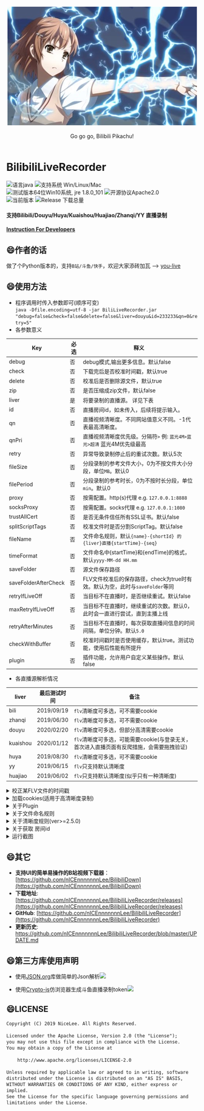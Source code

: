 <p align = "center">
<img alt="你指尖跃动的电光,是我此生不变的信仰" src="/release/preview/bilibili.jpg">
<br><br>
Go go go, Bilibili Pikachu!
<br><br>
</p>

# BilibiliLiveRecorder
![语言java](https://img.shields.io/badge/Require-java-green.svg)
![支持系统 Win/Linux/Mac](https://img.shields.io/badge/Platform-%20win%20|%20linux%20|%20mac-lightgrey.svg)
![测试版本64位Win10系统, jre 1.8.0_101](https://img.shields.io/badge/TestPass-Win10%20x64__java__1.8.0__101-green.svg)
![开源协议Apache2.0](https://img.shields.io/badge/license-apache--2.0-green.svg)  
![当前版本](https://img.shields.io/github/release/nICEnnnnnnnLee/BilibiliLiveRecorder.svg?style=flat-square)
![Release 下载总量](https://img.shields.io/github/downloads/nICEnnnnnnnLee/BilibiliLiveRecorder/total.svg?style=flat-square)

#### 支持Bilibili/Douyu/Huya/Kuaishou/Huajiao/Zhanqi/YY 直播录制  
[<h4>Instruction For Developers</h4>](/DOC.md)


## :smile:作者的话
做了个Python版本的，支持`B站/斗鱼/快手`，欢迎大家添砖加瓦 --> [you-live](https://github.com/nICEnnnnnnnLee/LiveRecorder)  


## :smile:使用方法
+ 程序调用时传入参数即可(顺序可变)  
    `java -Dfile.encoding=utf-8 -jar BiliLiveRecorder.jar "debug=false&check=false&delete=false&liver=douyu&id=233233&qn=0&retry=5"`  
+ 各参数意义  

| Key  | 必选 | 释义 | 
| ------------- | ------------- | ------------- |  
| debug  | 否 | debug模式,输出更多信息。默认false |  
| check  | 否 | 下载完后是否校准时间戳，默认true |  
| delete  | 否 | 校准后是否删除源文件，默认true |  
| zip  | 否 | 是否压缩成zip文件，默认false |  
| liver  | 是 | 将要录制的直播源。 详见下表 | 
| id  | 否 | 直播房间id，如未传入，后续将提示输入。 | 
| qn  | 否 | 直播视频清晰度。不同网站值意义不同。-1代表最高清晰度。 |   
| qnPri  | 否 | 直播视频清晰度优先级。分隔符`>` 例: `蓝光4M>蓝光>超清` 蓝光4M优先级最高 | 
| retry  | 否 | 异常导致录制停止后的重试次数。默认5次 |   
| fileSize  | 否 | 分段录制的参考文件大小，0为不按文件大小分段，单位`MB`。默认0 |   
| filePeriod  | 否 | 分段录制的参考时长，0为不按时长分段，单位`min`。默认0 |   
| proxy  | 否 | 按需配置。http(s)代理 e.g. `127.0.0.1:8888` |   
| socksProxy  | 否 | 按需配置。socks代理 e.g. `127.0.0.1:1080` |   
| trustAllCert  | 否 | 是否无条件信任所有SSL证书。默认false |   
| splitScriptTags  | 否 | 校准文件时是否分割ScriptTag。默认false | 
| fileName  | 否 | 文件命名规则，默认`{name}-{shortId} 的{liver}直播{startTime}-{seq}` | 
| timeFormat  | 否 | 文件命名中{startTime}和{endTime}的格式，默认`yyyy-MM-dd HH.mm` | 
| saveFolder  | 否 | 源文件保存路径 | 
| saveFolderAfterCheck  | 否 | FLV文件校准后的保存路径，check为true时有效。默认为空，此时与`saveFolder`等同 | 
| retryIfLiveOff  | 否 | 当目标不在直播时，是否继续重试。默认false | 
| maxRetryIfLiveOff  | 否 | 当目标不在直播时，继续重试的次数。默认0，此时会一直进行尝试，直到主播上线 | 
| retryAfterMinutes  | 否 | 当目标不在直播时，每次获取直播间信息的时间间隔，单位分钟。默认`5.0` | 
| checkWithBuffer  | 否 | 校准时间戳时是否使用缓存，默认true。测试功能，使用后性能有所提升 |  
| plugin  | 否 | 插件功能，允许用户自定义某些操作。默认false |  

+ 各直播源解析情况  

| liver  | 最后测试时间 | 备注 | 
| ------------- | ------------- | ------------- | 
| bili      | 2019/09/19 | `flv`清晰度可多选，可不需要cookie | 
| zhanqi    | 2019/06/30 | `flv`清晰度可多选，可不需要cookie | 
| douyu     | 2020/02/20 | `flv`清晰度可多选，但部分高清需要cookie | 
| kuaishou  | 2020/01/12 | `flv`清晰度可多选，可能需要cookie(与登录无关，首次进入直播页面有反爬措施，会需要拖拽验证) | 
| huya      | 2019/08/30 | `flv`清晰度可多选，可不需要cookie | 
| yy        | 2019/06/15 | `flv`只支持默认清晰度 | 
| huajiao   | 2019/06/02 | `flv`只支持默认清晰度(似乎只有一种清晰度) | 



<details>
<summary>校正某FLV文件的时间戳</summary>


+ `java -Dfile.encoding=utf-8 -cp BiliLiveRecorder.jar nicelee.bilibili.live.check.FlvCheckerWithBufferEx "源文件路径"`
+ `java -Dfile.encoding=utf-8 -cp BiliLiveRecorder.jar nicelee.bilibili.live.FlvChecker "源文件路径"`  
+ `java -Dfile.encoding=utf-8 -cp BiliLiveRecorder.jar nicelee.bilibili.live.FlvChecker "源文件路径" true`  
+ `java -Dfile.encoding=utf-8 -cp BiliLiveRecorder.jar nicelee.bilibili.live.FlvChecker "源文件路径" true false "保存的文件夹路径"` 
    + 两个校验工具使用方法类似，仅入口类不一致。功能稳定后将一直使用缓存减少IO
    + 第二个参数-布尔参数的意义是**当遇到某种特定情况时，是否分割文件**  
    + 第三个参数-布尔参数的意义是**是否输出debug信息**  
    + 注意：这些操作**没法还原**，所以理论上原始文件最保真。  `不校验时间戳` ≈ `校验文件不分割` > `校验文件分割scripts tag`  
    + 如果仍旧没办法满足需求的话，建议拿着各种版本都去ffmpeg处理一下  
</details>     	

<details>
<summary>加载cookies(适用于高清晰度录制)</summary>


+ 将cookie保存到同级目录的`{liver}-cookie.txt`即可，e.g. `douyu-cookie.txt`     
+ cookie内容为以下格式：  
```
dy_did=xxx; acf_did=xxx; acf_auth=xxx; ...
```
+ 如何获取cookie(以斗鱼举例)：  
    + 打开浏览器，进入斗鱼直播  
    + 登录账号  
    + 进入一个热度较高的直播间，选择清晰度： 蓝光10M(保险操作，如果清晰度不够试一试)   
    + 按F12键  
    + 过滤网址`www.douyu.com`  
    + 任意选择一条记录，复制右边的cookie，如下图  
    ![](/release/preview/cookie.png)  
</details>     

<details>
<summary>关于Plugin</summary>


+ 写死的文件位置：`plugin/CustomOperation.java`  
+ 可以新增`import`和自定义各种方法  
+ 可以调用另外的库，这时需要`java -jar`换成 `java -cp`的形式，请善用搜索  
+ 当Plugin文件发生变化时，请先删除运行时编译的class文件，否则不会生效
</details>          
    
<details>
<summary>关于文件命名规则</summary>


+ 请勿传入非法字符，如`&`  
+ 建议保留`{startTime}`和`{seq}`，以确保文件名唯一，否则很可能出现未知错误  
+ 校准时间戳这一动作将会产生若干个文件，这些文件将在原来的基础上增加-checked[0-9]+后缀  
+ 举例：
```
fileName={name}-{shortId} 的{liver}直播{startTime}-{seq}&filePeriod=20&check=false
那么，一个可能的结果是：
英雄联盟赛事-288016 的douyu直播 2019-09-19 17.40-0.flv
英雄联盟赛事-288016 的douyu直播 2019-09-19 18.00-1.flv

fileName={name}-{shortId} 的{liver}直播{startTime}-{seq}&filePeriod=20&check=true
增加时间戳校准动作。那么，一个可能的结果是：
英雄联盟赛事-288016 的douyu直播 2019-09-19 17.40-0-checked0.flv
英雄联盟赛事-288016 的douyu直播 2019-09-19 18.00-1-checked0.flv
```	

| Key  | 释义 |  
| ------------- | ------------- | 
| name      | 主播名称 | 
| shortId    | 直播网址id | 
| roomId     | 实际房间id，可能与shortId不同 |   
| liver     | 直播源，同传入参数 |   
| startTime     | 录制开始时间，精确到分，例如2019-11-19 20.18 |  
| endTime     | 录制开始时间，精确到分，例如2019-11-19 20.18 |  
| seq     | 录制产生的文件序号。从0开始；分段录制或异常重试均会使序号增大 | 
</details>

	

<details>
<summary>关于清晰度规则(ver>=2.5.0)</summary>


+ `qn`和`qnPri`可以同时存在，优先考虑`qnPri`，若匹配失败，再考虑传入的`qn` 
```
可提供直播质量:
    0 : 超清
    2 : 高清
    1 : 流畅
传入参数： qn=2&qnPri=蓝光4M>蓝光
此时取 2 : 高清
-------------------------------
可提供直播质量:
    0 : 蓝光
    3 : 超清
    2 : 高清
    1 : 流畅
传入参数： qn=2&qnPri=蓝光4M>蓝光
此时取 0 : 蓝光
```	

+ 当未传入qn，且(qnPri为空或不匹配)，程序将提示输入qn值
```
可提供直播质量:
    0 : 超清
    2 : 高清
    1 : 流畅
传入参数： 不包含qn、qnPri   
or传入参数： qnPri=蓝光4M>蓝光
此时程序将提示输入qn值
```	

+ 当指定qn生效(指qnPri为空或不匹配)，且获取的清晰度列表不存在该清晰度值时，程序将退出
```
可提供直播质量:
    0 : 超清
    2 : 高清
    1 : 流畅
传入参数： qn=4
此时程序将退出
传入参数： qn=4&qnPri=蓝光4M>蓝光
此时程序将退出
```	
</details>

    
    
    
<details>
<summary>关于获取 房间id</summary>


如下图：  
![](/release/preview/id.png)  
</details>  


<details>
<summary>运行截图</summary>


如下图：  
![](/release/preview/run.png)  
</details>      


## :smile:其它  
* **支持UI的简单易操作的B站视频下载器**：[https://github.com/nICEnnnnnnnLee/BilibiliDown](https://github.com/nICEnnnnnnnLee/BilibiliDown)
* **下载地址**: [https://github.com/nICEnnnnnnnLee/BilibiliLiveRecorder/releases](https://github.com/nICEnnnnnnnLee/BilibiliLiveRecorder/releases)
* **GitHub**: [https://github.com/nICEnnnnnnnLee/BilibiliLiveRecorder](https://github.com/nICEnnnnnnnLee/BilibiliLiveRecorder)  
* **更新历史**: <https://github.com/nICEnnnnnnnLee/BilibiliLiveRecorder/blob/master/UPDATE.md>

## :smile:第三方库使用声明  
* 使用[JSON.org](https://github.com/stleary/JSON-java)库做简单的Json解析[![](https://img.shields.io/badge/license-MIT-green.svg)](https://github.com/stleary/JSON-java/blob/master/LICENSE)
+ 使用[Crypto-js](https://github.com/brix/crypto-js)仿浏览器生成斗鱼直播录制token[![](https://img.shields.io/badge/license-MIT-green.svg)](https://github.com/brix/crypto-js/blob/develop/LICENSE) 


## :smile:LICENSE 
```
Copyright (C) 2019 NiceLee. All Rights Reserved.

Licensed under the Apache License, Version 2.0 (the "License");
you may not use this file except in compliance with the License.
You may obtain a copy of the License at

    http://www.apache.org/licenses/LICENSE-2.0

Unless required by applicable law or agreed to in writing, software
distributed under the License is distributed on an "AS IS" BASIS,
WITHOUT WARRANTIES OR CONDITIONS OF ANY KIND, either express or implied.
See the License for the specific language governing permissions and
limitations under the License.
```
